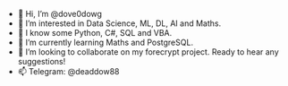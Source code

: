 - 👋 Hi, I’m @dove0dowg
- 👀 I’m interested in Data Science, ML, DL, AI and Maths.
- 🧷 I know some Python, C#, SQL and VBA. 
- 🌱 I’m currently learning Maths and PostgreSQL. 
- 💞️ I’m looking to collaborate on my forecrypt project. Ready to hear any suggestions!
- 📫 Telegram: @deaddow88
  
<!---
dove0dowg/dove0dowg is a ✨ special ✨ repository because its `README.md` (this file) appears on your GitHub profile.
You can click the Preview link to take a look at your changes.
--->
